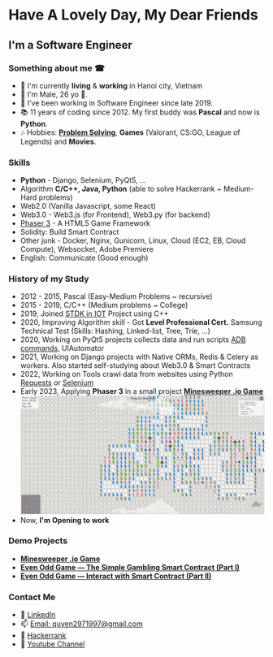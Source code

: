 
# Have A Lovely Day, My Dear Friends
## I'm a Software Engineer 

### Something about me ☎
- 🏡 I'm currently **living** & **working** in Hanoi city, Vietnam
- 🎂 I'm Male, 26 yo 📆.
- 💼 I've been working in Software Engineer since late 2019.
- 📚 11 years of coding since 2012. My first buddy was **Pascal** and now is **Python**.
- 🎶 Hobbies: [**Problem Solving**](https://www.hackerrank.com/quyen2971997), **Games** (Valorant, CS:GO, League of Legends) and **Movies**.

### Skills ###
- **Python** - Django, Selenium, PyQt5, ...
- Algorithm **C/C++, Java, Python** (able to solve Hackerrank  ~ Medium-Hard problems)
- Web2.0 (Vanilla Javascript, some React)
- Web3.0 - Web3.js (for Frontend), Web3.py (for backend)
- [Phaser 3](https://phaser.io/) - A HTML5 Game Framework
- Solidity: Build Smart Contract
- Other junk - Docker, Nginx, Gunicorn, Linux, Cloud (EC2, EB, Cloud Compute), Websocket, Adobe Premiere
- English: Communicate (Good enough)

### History of my Study ###
- 2012 - 2015, Pascal (Easy-Medium Problems ~ recursive)
- 2015 - 2019, C/C++ (Medium problems ~ College)
- 2019, Joined [STDK in IOT](https://github.com/SmartThingsCommunity/st-device-sdk-c) Project using C++ 
- 2020, Improving Algorithm skill - Got **Level Professional Cert.** Samsung Technical Test  (Skills: Hashing, Linked-list, Tree, Trie, ...)
- 2020, Working on PyQt5 projects collects data and run scripts [ADB commands](https://developer.android.com/studio/command-line/adb), UIAutomator
- 2021, Working on Django projects with Native ORMs, Redis & Celery as workers. Also started self-studying about Web3.0 & Smart Contracts
- 2022, Working on Tools crawl data from websites using Python [Requests](https://requests.readthedocs.io/en/latest/) or [Selenium](https://selenium-python.readthedocs.io/)
- Early 2023, Applying **Phaser 3** in a small project [**Minesweeper .io Game**](https://github.com/quyen2971997/Minesweeper-socketio)
![image](https://github.com/quyen2971997/Minesweeper-socketio/raw/main/images/minesbg.png)
- Now, **I'm Opening to work**

### Demo Projects ###
- [**Minesweeper .io Game**](https://github.com/quyen2971997/Minesweeper-socketio)
- [**Even Odd Game — The Simple Gambling Smart Contract (Part I)**](https://github.com/quyen2971997/solidity-simple-roll-the-dice-game)
- [**Even Odd Game — Interact with Smart Contract (Part II)**](https://github.com/quyen2971997/django-even-odd-game-blockchain)

### Contact Me ###
- 💼 [LinkedIn](https://www.linkedin.com/in/quyen2971997/)
- 📫 [Email: quyen2971997@gmail.com](https://gmail.com)
- 🚩 [Hackerrank](https://www.hackerrank.com/quyen2971997)
- 📸 [Youtube Channel](https://www.youtube.com/@QuyeVN)
